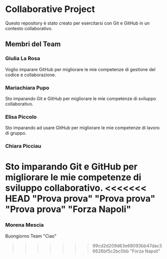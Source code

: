 # Collaborative Project
Questo repository è stato creato per esercitarsi con Git e GitHub in un contesto collaborativo.

## Membri del Team

### Giulia La Rosa
Voglio imparare GitHub per migliorare le mie competenze di gestione del codice e collaborazione.

### Mariachiara Pupo
Sto imparando Git e GitHub per migliorare le mie competenze di sviluppo collaborativo.

### Elisa Piccolo
Sto imparando ad usare GitHub per migliorare le mie competenze di lavoro di gruppo.

### Chiara Picciau
Sto imparando Git e GitHub per migliorare le mie competenze di sviluppo collaborativo.
<<<<<<< HEAD
"Prova prova" 
"Prova prova" 
"Prova prova" 
"Forza Napoli" 
=======

### Morena Mescia
Buongiorno Team
"Ciao" 
>>>>>>> 99cd2d209d63e68093bb47dac36626bf5c2bc0bb
"Forza Napoli" 
